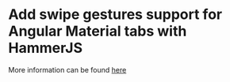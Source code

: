 # Add swipe gestures support for Angular Material tabs with HammerJS

More information can be found [here](http://www.modulenotfound.com/2018/04/27/add-swipe-gestures-support-for-angular-material-tabs-with-hammerjs/)
